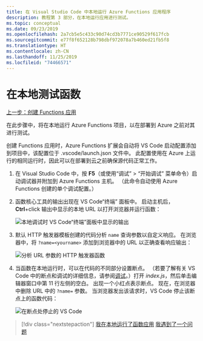 ```yaml
---
title: 在 Visual Studio Code 中本地运行 Azure Functions 应用程序
description: 教程第 3 部分，在本地运行应用进行测试。
ms.topic: conceptual
ms.date: 09/23/2019
ms.openlocfilehash: 2a7cb5e5c433c90d74cd3b7771ce90529f617fcb
ms.sourcegitcommit: e77f8f652128b798dbf972078a7b460ed21fb5f8
ms.translationtype: HT
ms.contentlocale: zh-CN
ms.lasthandoff: 11/25/2019
ms.locfileid: "74466571"
---
```

# <a name="test-the-function-locally"></a>在本地测试函数

[上一步：创建 Functions 应用](tutorial-vscode-serverless-node-02.md)

在此步骤中，将在本地运行 Azure Functions 项目，以在部署到 Azure 之前对其进行测试。

创建 Functions 应用时，Azure Functions 扩展会自动将 VS Code 启动配置添加到项目中，该配置位于 .vscode/launch.json  文件中。 此配置使用在 Azure 上运行的相同运行时，因此可以在部署到云之前确保源代码正常工作。

1. 在 Visual Studio Code 中，按 **F5**（或使用“调试”   > “开始调试”  菜单命令）启动调试器并附加到 Azure Functions 主机。 （此命令自动使用 Azure Functions 创建的单个调试配置。）

1. 函数核心工具的输出出现在 VS Code“终端”  面板中。 启动主机后，**Ctrl**+click 输出中显示的本地 URL 以打开浏览器并运行函数：

    ![本地调试时 VS Code“终端”面板中显示的输出](media/functions-extension/local-test-output.png)

1. 默认 HTTP 触发器模板创建的代码分析 `name` 查询参数以自定义响应。 在浏览器中，将 `?name=<yourname>` 添加到浏览器中的 URL 以正确查看响应输出：

    ![分析 URL 参数的 HTTP 触发器函数](media/functions-extension/local-test-browser.png)

1. 当函数在本地运行时，可以在代码的不同部分设置断点。 （若要了解有关 VS Code 中的断点和调试的详细信息，请参阅[调试](https://code.visualstudio.com/docs/editor/debugging)。）打开 *index.js*，然后单击编辑器窗口中第 11 行左侧的空白。 出现一个小红点表示断点。 现在，在浏览器中删除 URL 中的 `?name=` 参数。 当浏览器发出该请求时，VS Code 停止该断点上的函数代码：

    ![在断点处停止的 VS Code](media/functions-extension/debugging-breakpoint.png)

> [!div class="nextstepaction"]
> [我在本地运行了函数应用](tutorial-vscode-serverless-node-04.md) [我遇到了一个问题](https://www.research.net/r/PWZWZ52?tutorial=node-deployment-azurefunctions&step=run-app)
